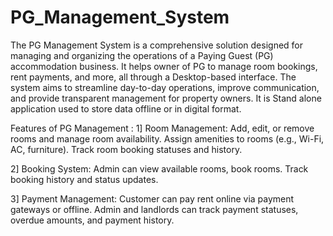 # PG_Management_System
The PG Management System is a comprehensive solution designed for managing and organizing the operations of a Paying Guest (PG) accommodation business. It helps owner of PG to manage room bookings, rent payments, and more, all through a Desktop-based interface. The system aims to streamline day-to-day operations, improve communication, and provide transparent management for property owners.
It is Stand alone application used to store data offline or in digital format.

Features of PG Management : 
1] Room Management:
Add, edit, or remove rooms and manage room availability.
Assign amenities to rooms (e.g., Wi-Fi, AC, furniture).
Track room booking statuses and history.

2] Booking System:
Admin can view available rooms, book rooms.
Track booking history and status updates.

3] Payment Management:
Customer can pay rent online via payment gateways or offline.
Admin and landlords can track payment statuses, overdue amounts, and payment history.
